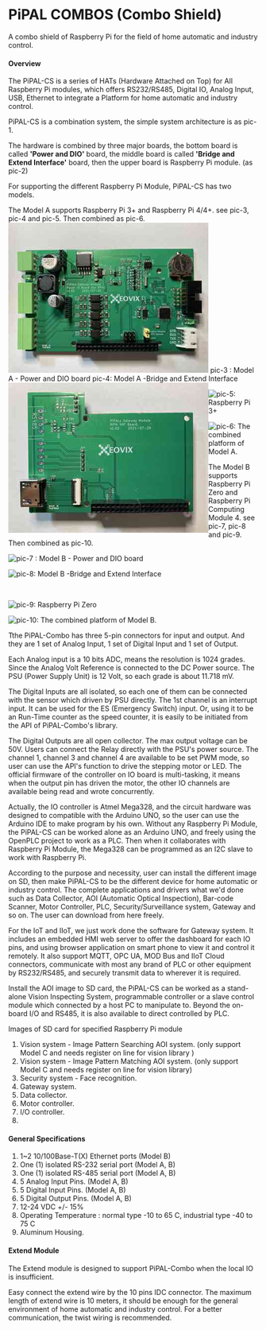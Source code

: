# PiPAL COMBOS (Combo Shield)

A combo shield of Raspberry Pi for the field of home automatic and industry control.

#### **Overview** 

The PiPAL-CS is a series of HATs (Hardware Attached on Top) for All Raspberry Pi modules, which offers RS232/RS485, Digital IO, Analog Input, USB, Ethernet to integrate a Platform for home automatic and industry control.

PiPAL-CS is a combination system, the simple system architecture is as pic-1. 

The hardware is combined by three major boards, the bottom board is called **'Power and DIO'** board, the middle board is called **'Bridge and Extend Interface'** board, then the upper board is Raspberry Pi module. (as pic-2)

For supporting the different Raspberry Pi Module, PiPAL-CS has two models.

The Model A supports Raspberry Pi 3+ and Raspberry Pi 4/4+. see pic-3, pic-4 and pic-5. Then combined as pic-6.
<img src="./pics/IMG_0829.jpg" />
pic-3 : Model  A - Power and DIO board
<img align="left"  src="./pics/IMG_0830.jpg">
pic-4: Model A -Bridge and Extend Interface



<img align="left"  src="D:\Raspberry\PiPAL_Project\PiPALs-CS\imgs\tiny\IMG_0831.jpg">

pic-5: Raspberry Pi 3+



<img align="left"  src="D:\Raspberry\PiPAL_Project\PiPALs-CS\imgs\tiny\IMG_0840.jpg">

pic-6: The combined platform of Model A.





The Model B supports Raspberry Pi Zero and Raspberry Pi Computing Module 4. see pic-7, pic-8 and pic-9. Then combined as pic-10.

<img align="left"  src="D:\Raspberry\PiPAL_Project\PiPALs-CS\imgs\tiny\IMG_0832.jpg">

pic-7 : Model B - Power and DIO board



<img align="left"  src="D:\Raspberry\PiPAL_Project\PiPALs-CS\imgs\tiny\IMG_0833.jpg">

pic-8: Model B -Bridge and Extend Interface

​																												

<img align="left"  src="D:\Raspberry\PiPAL_Project\PiPALs-CS\imgs\tiny\IMG_0834.jpg">

pic-9: Raspberry Pi Zero



<img align="left"  src="D:\Raspberry\PiPAL_Project\PiPALs-CS\imgs\tiny\IMG_0838.jpg">

pic-10: The combined platform of Model B.



Tthe PiPAL-Combo has three 5-pin connectors for input and output. And they are 1 set of Analog Input, 1 set of Digital Input and 1 set of Output.

Each Analog input is a 10 bits ADC, means the resolution is 1024 grades. Since the Analog Volt Reference is connected to the DC Power source. The PSU (Power Supply Unit) is 12 Volt, so each grade is about 11.718 mV.

The Digital Inputs are all isolated, so each one of them can be connected with the sensor which driven by PSU directly. The 1st channel is an interrupt input. It can be used for the ES (Emergency Switch) input. Or, using it to be an Run-Time counter as the speed counter, it is easily to be initiated from the API of PiPAL-Combo's library.

The Digital Outputs are all open collector. The max output voltage can be 50V. Users can connect the Relay directly with the PSU's power source. The channel 1, channel 3 and channel 4 are available to be set PWM mode, so user can use the API's function to drive the stepping motor or LED. The official firmware of the controller on IO board is multi-tasking, it means when the output pin has driven the motor, the other IO channels are available being read and wrote concurrently.    

Actually, the IO controller is Atmel Mega328, and the circuit hardware was designed to compatible with the Arduino UNO, so the user can use the Arduino IDE to make program by his own. Without any Raspberry Pi Module, the PiPAL-CS can be worked alone as an Arduino UNO, and freely using the OpenPLC project to work as a PLC. Then when it collaborates with Raspberry Pi Module, the Mega328 can be programmed as an I2C slave to work with Raspberry Pi. 

According to the purpose and necessity, user can install the different image on SD, then make PiPAL-CS to be the different device for home automatic or industry control. The complete applications and drivers what we'd done such as Data Collector, AOI (Automatic Optical Inspection), Bar-code Scanner, Motor Controller, PLC, Security/Surveillance system, Gateway and so on. The user can download from here freely.



For the IoT and IIoT, we just work done the software for Gateway system. It includes an embedded HMI web server to offer the dashboard for each IO pins, and using browser application on smart phone to view it and control it remotely. It also support MQTT, OPC UA, MOD Bus and IIoT Cloud connectors, communicate with most any brand of PLC or other equipment by RS232/RS485, and securely transmit data to wherever it is required.



Install the AOI image to SD card, the PiPAL-CS can be worked as a stand-alone Vision Inspecting System, programmable controller or a slave control module which connected by a host PC to manipulate to. Beyond the on-board I/O and RS485, it is also available to direct controlled by PLC.

Images of SD card for specified Raspberry Pi module

1. Vision system - Image Pattern Searching AOI system. (only support Model C and needs register on line for vision library )
2. Vision system - Image Pattern Matching AOI system. (only support Model C and needs register on line for vision library)
3. Security system - Face recognition.
4. Gateway system.
5. Data collector.
6. Motor controller.
7. I/O controller.
8. 

####  **General Specifications**

1. 1~2 10/100Base-T(X) Ethernet ports (Model B)
2. One (1) isolated RS-232 serial port  (Model A, B)
3. One (1) isolated RS-485 serial port  (Model A, B)
4. 5 Analog Input Pins.  (Model A, B)
5. 5 Digital Input Pins.  (Model A, B)
6. 5 Digital Output Pins.  (Model A, B)
7. 12-24 VDC +/- 15% 
8. Operating Temperature : normal type -10 to 65 C, industrial type -40 to 75 C 
9. Aluminum Housing.



#### **Extend Module**

The Extend module is designed to support PiPAL-Combo when the local IO is insufficient.

Easy connect the extend wire by the 10 pins IDC connector. The maximum length of extend wire is 10 meters, it should be enough for the general environment of home automatic and industry control. For a better communication, the twist wiring is recommended.



